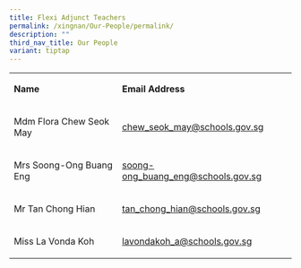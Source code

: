 ```yaml
---
title: Flexi Adjunct Teachers
permalink: /xingnan/Our-People/permalink/
description: ""
third_nav_title: Our People
variant: tiptap
---
```

<table style="minWidth: 50px">
<colgroup>
<col>
<col>
</colgroup>
<tbody>
<tr>
<td rowspan="1" colspan="1">
<p><strong>Name</strong>
</p>
</td>
<td rowspan="1" colspan="1">
<p><strong>Email Address</strong>
</p>
</td>
</tr>
<tr>
<td rowspan="1" colspan="1">
<p>Mdm Flora Chew Seok May</p>
</td>
<td rowspan="1" colspan="1">
<p><a href="mailto:chew_seok_may@schools.gov.sg" rel="noopener noreferrer nofollow" target="_blank"><u>chew_seok_may@schools.gov.sg</u></a>
</p>
</td>
</tr>
<tr>
<td rowspan="1" colspan="1">
<p>Mrs Soong-Ong Buang Eng</p>
</td>
<td rowspan="1" colspan="1">
<p><a href="mailto:soong-ong_buang_eng@schools.gov.sg" rel="noopener noreferrer nofollow" target="_blank"><u>soong-ong_buang_eng@schools.gov.sg</u></a>
</p>
</td>
</tr>
<tr>
<td rowspan="1" colspan="1">
<p>Mr Tan Chong Hian</p>
</td>
<td rowspan="1" colspan="1">
<p><a href="mailto:tan_chong_hian@schools.gov.sg" rel="noopener noreferrer nofollow" target="_blank"><u>tan_chong_hian@schools.gov.sg</u></a>
</p>
</td>
</tr>
<tr>
<td rowspan="1" colspan="1">
<p>Miss La Vonda Koh</p>
</td>
<td rowspan="1" colspan="1">
<p><a href="mailto:lavondakoh_a@schools.gov.sg" rel="noopener noreferrer nofollow" target="_blank">lavondakoh_a@schools.gov.sg</a>
</p>
</td>
</tr>
</tbody>
</table>
<p></p>